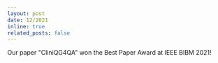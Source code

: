 ```yaml
---
layout: post
date: 12/2021
inline: true
related_posts: false
---
```

Our paper "CliniQG4QA" won the <a>Best Paper Award</a> at IEEE BIBM 2021!
